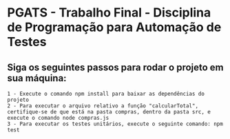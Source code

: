 # PGATS - Trabalho Final - Disciplina de Programação para Automação de Testes

## Siga os seguintes passos para rodar o projeto em sua máquina:

    1 - Execute o comando npm install para baixar as dependências do projeto
    2 - Para executar o arquivo relativo a função "calcularTotal", certifique-se de que está na pasta compras, dentro da pasta src, e execute o comando node compras.js
    3 - Para executar os testes unitários, execute o seguinte comando: npm test
